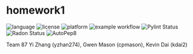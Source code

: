 # homework1

![language](https://img.shields.io/badge/language-python-blue)
![license](https://img.shields.io/badge/license-GNU_Affero_General_Public_License_v3.0-purple)
![platform](https://img.shields.io/badge/platform-linux-yellow)
![example workflow](https://github.com/CSC510-Team87/homework1/actions/workflows/python-app.yml/badge.svg?branch=main)
![Pylint Status](https://github.com/CSC510-Team87/homework1/actions/workflows/pylint.yml/badge.svg?branch=main)
![Radon Status](https://github.com/CSC510-Team87/homework1/actions/workflows/radon.yml/badge.svg?branch=main)
![AutoPep8](https://github.com/CSC510-Team87/homework1/actions/workflows/autopep8.yml/badge.svg?branch=main)



Team 87
Yi Zhang (yzhan274), Gwen Mason (cpmason), Kevin Dai (kdai2)